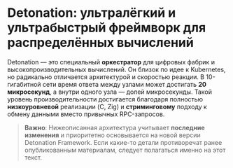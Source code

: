# Detonation: ультралёгкий и ультрабыстрый фреймворк для распределённых вычислений

Detonation — это специальный **оркестратор** для цифровых фабрик и высокопроизводительных вычислений. Он близок по идее к Kubernetes, но радикально отличается архитектурой и скоростью реакции. В 10-гигабитной сети время ответа между узлами может достигать **20 микросекунд**, а внутри одного узла — долей микросекунды. Такой уровень производительности достигается благодаря полностью **низкоуровневой** реализации (C, Zig) и **стриминговому** подходу к обмену данными вместо привычных RPC-запросов.

> **Важно**: Нижеописанная архитектура учитывает **последние изменения** и приоритетно основывается на новой версии Detonation Framework. Если какие-то детали противоречат ранее опубликованным материалам, следует полагаться именно на этот текст.
